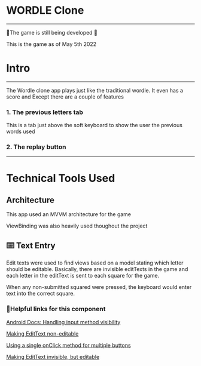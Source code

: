 # WORDLE Clone

---

🚧The game is still being developed 🚧

This is the game as of May 5th 2022

# Intro

---

The Wordle clone app plays just like the traditional wordle. It even has a score and  Except there are a couple of features

### 1. The previous letters tab

This is a tab just above the soft keyboard to show the user the previous words used

### 2. The replay button

---

# Technical Tools Used

## Architecture

This app used an MVVM architecture for the game

ViewBinding was also heavily used thoughout the project

## ⌨️ Text Entry

Edit texts were used to find views based on a model stating which letter should be editable. Basically, there are invisible editTexts in the game and each letter in the editText is sent to each square for the game.

When any non-submitted squared were pressed, the keyboard would enter text into the correct square.

### 🔗Helpful links for this component

[Android Docs: Handling input method visibility](https://developer.android.com/training/keyboard-input/visibility#kotlin)

[Making EditText non-editable](https://stackoverflow.com/questions/9470171/edittext-non-editable)

[Using a single onClick method for multiple buttons](https://stackoverflow.com/questions/7873480/android-one-onclick-method-for-multiple-buttons)

[Making EditText invisible, but editable](https://stackoverflow.com/questions/18159263/android-hidden-but-select-able-edittext)
